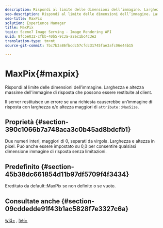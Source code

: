 ```yaml
---
description: Rispondi al limite delle dimensioni dell’immagine. Larghezza e altezza massime dell'immagine di risposta che possono essere restituite al client.
seo-description: Rispondi al limite delle dimensioni dell’immagine. Larghezza e altezza massime dell'immagine di risposta che possono essere restituite al client.
seo-title: MaxPix
solution: Experience Manager
title: MaxPix
topic: Scene7 Image Serving - Image Rendering API
uuid: 8fc5e032-cfbb-40b5-9c3a-a2ec1bc4c3e2
translation-type: tm+mt
source-git-commit: 7bc7b3a86fbcdc57cfdc31745fae3afc06e44b15

---
```



# MaxPix{#maxpix}

Rispondi al limite delle dimensioni dell’immagine. Larghezza e altezza massime dell&#39;immagine di risposta che possono essere restituite al client.

Il server restituisce un errore se una richiesta causerebbe un&#39;immagine di risposta con larghezza e/o altezza maggiori di `attribute::MaxSize`.

## Proprietà {#section-390c1066b7a748aca3c0b45ad8bdcfb1}

Due numeri interi, maggiori di 0, separati da virgola. Larghezza e altezza in pixel. Può anche essere impostato su 0,0 per consentire qualsiasi dimensione immagine di risposta senza limitazioni.

## Predefinito {#section-45b38dc661854d11b97df5709f4f3434}

Ereditato da default::MaxPix se non definito o se vuoto.

## Consultate anche {#section-09cddedde91f43b1ac5828f7e3327c6a}

[wid=](../../../../../ir-api/http-protocol/image-rendering-api-ref/c-ir-http-protocol-ref/c-ir-http-protocol-command-reference/r-ir-wid.md#reference-b7e691b0624941168c94b2749ae233ec) , [hei=](../../../../../ir-api/http-protocol/image-rendering-api-ref/c-ir-http-protocol-ref/c-ir-http-protocol-command-reference/r-ir-hei.md#reference-1c08f60365a94417a39867c09cac5478)
